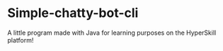 # Simple-chatty-bot-cli
A little program made with Java for learning purposes on the HyperSkill platform!
